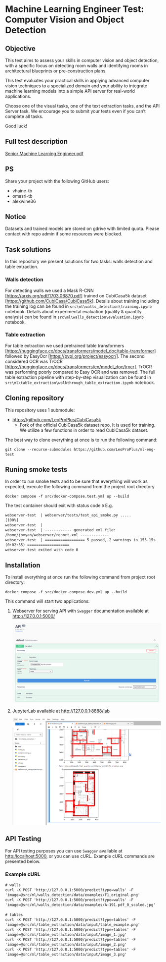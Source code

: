 # Machine Learning Engineer Test: Computer Vision and Object Detection

## Objective
This test aims to assess your skills in computer vision and object detection, with a specific focus on detecting room walls and identifying rooms in architectural blueprints or pre-construction plans.

This test evaluates your practical skills in applying advanced computer vision techniques to a specialized domain and your ability to integrate machine learning models into a simple API server for real-world applications.

Choose one of the visual tasks, one of the text extraction tasks, and the API Server task. We encourage you to submit your tests even if you can’t complete all tasks.

Good luck!


## Full test description
[Senior Machine Learning Engineer.pdf](https://github.com/TrueBuiltSoftware/ml-eng-test/files/14545316/Senior.Machine.Learning.Engineer.1.pdf)

## PS
Share your project with the following GitHub users:
- vhaine-tb
- omasri-tb
- alexwine36

## Notice
Datasets and trained models are stored on gdrive with limited quota. Please contact with repo admin if some resources were blocked.

## Task solutions
In this repository we present solutions for two tasks: walls detection and table extraction.

### Walls detection
For detecting walls we used a Mask R-CNN [https://arxiv.org/pdf/1703.06870.pdf] trained on CubiCasa5k dataset [https://github.com/CubiCasa/CubiCasa5k]. Details about training including the training log can be found in `src\ml\walls_detection\training.ipynb` notebook. Details about experimental evaluation (quality & quantity analysis) can be found in `src\ml\walls_detection\evaluation.ipynb` notebook.

### Table extraction

For table extraction we used pretrained table transformers [https://huggingface.co/docs/transformers/model_doc/table-transformer] followed by EasyOcr [https://pypi.org/project/easyocr/]. The second considered OCR was TrOCR [https://huggingface.co/docs/transformers/en/model_doc/trocr]. TrOCR was performing poorly compared to Easy OCR and was removed. The full table extraction pipeline with step-by-step visualization can be found in `src\ml\table_extraction\walkthrough_table_extraction.ipynb` notebook.

## Cloning repository
This repository uses 1 submodule:
- https://github.com/LeoProPlus/CubiCasa5k
    - Fork of the official CubiCasa5k dataset repo. It is used for training. We utilize a few functions in order to read CubiCasa5k dataset.

 The best way to clone everything at once is to run the following command:

```
git clone --recurse-submodules https://github.com/LeoProPlus/ml-eng-test
```

## Runing smoke tests
In order to run smoke tests and to be sure that everything will work as expected, execute the following command from the project root directory

```
docker compose -f src/docker-compose.test.yml up --build
```

The test container should exit with status code `0` E.g.

```
webserver-test  | webserver/tests/test_api_smoke.py .....                                  [100%]
webserver-test  | 
webserver-test  | ------------ generated xml file: /home/jovyan/webserver/report.xml -------------
webserver-test  | ================== 5 passed, 2 warnings in 155.15s (0:02:35) ===================
webserver-test exited with code 0
```

## Installation

To install everything at once run the following command from project root directory:
```
docker compose -f src/docker-compose.dev.yml up --build
```

This command will start two applications:
1. Webserver for serving API with `Swagger` documentation available at http://127.0.0.1:5000/

    ![image](./docs/swagger.png)

2. JupyterLab available at http://127.0.0.1:8888/lab

    ![image](./docs/jupyterlab.png)

## API Testing
For API testing purposes you can use `Swagger` available at [http:/localhost:5000](http://127.0.0.1:5000/), or you can use cURL. Example cURL commands are presented below.

### Example cURL
```
# walls
curl -X POST 'http://127.0.0.1:5000/predict?type=walls' -F 'image=@src/ml/walls_detection/data/examples/F1_original.png'
curl -X POST 'http://127.0.0.1:5000/predict?type=walls' -F 'image=@src/ml/walls_detection/data/examples/A-191.pdf_0_scaled.jpg'

# tables
curl -X POST 'http://127.0.0.1:5000/predict?type=tables' -F 'image=@src/ml/table_extraction/data/input/table_example.png'
curl -X POST 'http://127.0.0.1:5000/predict?type=tables' -F 'image=@src/ml/table_extraction/data/input/image_1.jpg'
curl -X POST 'http://127.0.0.1:5000/predict?type=tables' -F 'image=@src/ml/table_extraction/data/input/image_2.png'
curl -X POST 'http://127.0.0.1:5000/predict?type=tables' -F 'image=@src/ml/table_extraction/data/input/image_3.png'
```
